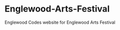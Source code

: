 Englewood-Arts-Festival
=======================
Englewood Codes website for Englewood Arts Festival
